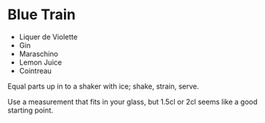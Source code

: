 Blue Train
==========

- Liquer de Violette
- Gin
- Maraschino
- Lemon Juice
- Cointreau

Equal parts up in to a shaker with ice; shake, strain, serve.

Use a measurement that fits in your glass, but 1.5cl or 2cl seems like a good starting point.
